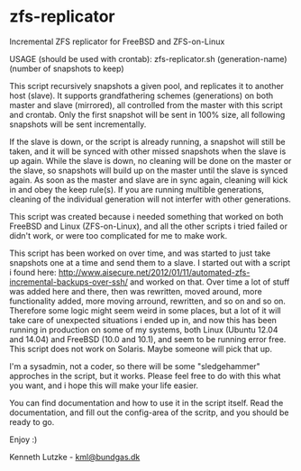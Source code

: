 # zfs-replicator
Incremental ZFS replicator for FreeBSD and ZFS-on-Linux

USAGE (should be used with crontab): zfs-replicator.sh (generation-name) (number of snapshots to keep)

This script recursively snapshots a given pool, and replicates it to another host (slave). It supports grandfathering schemes (generations) on both master and slave (mirrored), all controlled from the master with this script and crontab.
Only the first snapshot will be sent in 100% size, all following snapshots will be sent incrementally.

If the slave is down, or the script is already running, a snapshot will still be taken, and it will be synced with other missed snapshots when the slave is up again. While the slave is down, no cleaning will be done on the master or the slave, so snapshots will build up on the master until the slave is synced again. As soon as the master and slave are in sync again, cleaning will kick in and obey the keep rule(s).
If you are running multible generations, cleaning of the individual generation will not interfer with other generations.

This script was created because i needed something that worked on both FreeBSD and Linux (ZFS-on-Linux), and all the other scripts i tried failed or didn't work, or were too complicated for me to make work.

This script has been worked on over time, and was started to just take snapshots one at a time and send them to a slave.
I started out with a script i found here: http://www.aisecure.net/2012/01/11/automated-zfs-incremental-backups-over-ssh/ and worked on that. Over time a lot of stuff was added here and there, then was rewritten, moved around, more functionality added, more moving arround, rewritten, and so on and so on. Therefore some logic might seem weird in some places, but a lot of it will take care of unexpected situations i ended up in, and now this has been running in production on some of my systems, both Linux (Ubuntu 12.04 and 14.04) and FreeBSD (10.0 and 10.1), and seem to be running error free. This script does not work on Solaris. Maybe someone will pick that up.

I'm a sysadmin, not a coder, so there will be some "sledgehammer" approches in the script, but it works. Please feel free to do with this what you want, and i hope this will make your life easier.

You can find documentation and how to use it in the script itself. Read the documentation, and fill out the config-area of the scritp, and you should be ready to go.

Enjoy :)

Kenneth Lutzke - kml@bundgas.dk

